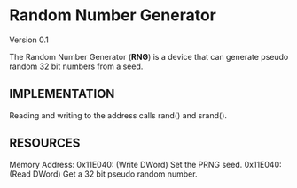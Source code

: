 Random Number Generator
=======================
Version 0.1

The Random Number Generator (**RNG**) is a device that can generate pseudo random
32 bit numbers from a seed.

IMPLEMENTATION
--------------
Reading and writing to the address calls rand() and srand().

RESOURCES
---------
Memory Address:
0x11E040: (Write DWord) Set the PRNG seed.
0x11E040: (Read DWord)  Get a 32 bit pseudo random number.